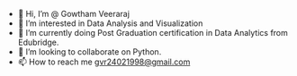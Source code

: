 - 👋 Hi, I’m @ Gowtham Veeraraj
- 👀 I’m interested in Data Analysis and Visualization
- 🌱 I’m currently doing Post Graduation certification in Data Analytics from Edubridge.
- 💞️ I’m looking to collaborate on Python.
- 📫 How to reach me gvr24021998@gmail.com

<!---
GowthamVeeraraj/GowthamVeeraraj is a ✨ special ✨ repository because its `README.md` (this file) appears on your GitHub profile.
You can click the Preview link to take a look at your changes.
--->
